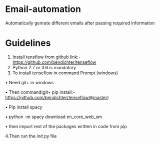 # Email-automation
Automatically genrate different emails after passing required information
# Guidelines
1.	Install tensflow from github link:- https://github.com/bendichter/tenseflow
2.	Python 2.7 or 3.6 is mandatory
3.	To install tenseflow in command Prompt (windows)
  
  •	Need git+ in windows
  
  •	Then command(git+ pip install:- https://github.com/bendichter/tenseflow@master)
 
  •	 Pip install spacy
  
  •	python -m spacy download en_core_web_sm
  
  •	then import rest of the packages written in code from pip
  
4.Then run the _init_.py file 
